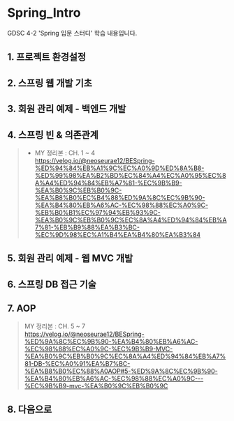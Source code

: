 # Spring_Intro

GDSC 4-2 'Spring 입문 스터디' 학습 내용입니다.

## 1. 프로젝트 환경설정
## 2. 스프링 웹 개발 기초
## 3. 회원 관리 예제 - 백엔드 개발
## 4. 스프링 빈 & 의존관계

> - MY 정리본 : CH. 1 ~ 4 <br />
>    https://velog.io/@neoseurae12/BESpring-%ED%94%84%EB%A1%9C%EC%A0%9D%ED%8A%B8-%ED%99%98%EA%B2%BD%EC%84%A4%EC%A0%95%EC%8A%A4%ED%94%84%EB%A7%81-%EC%9B%B9-%EA%B0%9C%EB%B0%9C-%EA%B8%B0%EC%B4%88%ED%9A%8C%EC%9B%90-%EA%B4%80%EB%A6%AC-%EC%98%88%EC%A0%9C-%EB%B0%B1%EC%97%94%EB%93%9C-%EA%B0%9C%EB%B0%9C%EC%8A%A4%ED%94%84%EB%A7%81-%EB%B9%88%EA%B3%BC-%EC%9D%98%EC%A1%B4%EA%B4%80%EA%B3%84

## 5. 회원 관리 예제 - 웹 MVC 개발
## 6. 스프링 DB 접근 기술
## 7. AOP

> MY 정리본 : CH. 5 ~ 7 <br />
> https://velog.io/@neoseurae12/BESpring-%ED%9A%8C%EC%9B%90-%EA%B4%80%EB%A6%AC-%EC%98%88%EC%A0%9C-%EC%9B%B9-MVC-%EA%B0%9C%EB%B0%9C%EC%8A%A4%ED%94%84%EB%A7%81-DB-%EC%A0%91%EA%B7%BC-%EA%B8%B0%EC%88%A0AOP#5-%ED%9A%8C%EC%9B%90-%EA%B4%80%EB%A6%AC-%EC%98%88%EC%A0%9C---%EC%9B%B9-mvc-%EA%B0%9C%EB%B0%9C

## 8. 다음으로